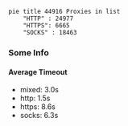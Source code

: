 
```mermaid
pie title 44916 Proxies in list
    "HTTP" : 24977
    "HTTPS": 6665
    "SOCKS" : 18463
```

### Some Info
#### Average Timeout

- mixed: 3.0s
- http: 1.5s
- https: 8.6s
- socks: 6.3s